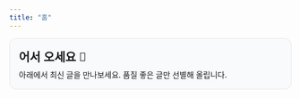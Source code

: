```yaml
---
title: "홈"
---
```

<div style="padding:16px;border:1px solid #e5e7eb;border-radius:12px;background:#f8fafc;font-family:ui-sans-serif,system-ui;">
  <h2 style="margin:0 0 8px 0;">어서 오세요 👋</h2>
  <p style="margin:0;">아래에서 최신 글을 만나보세요. 품질 좋은 글만 선별해 올립니다.</p>
</div>